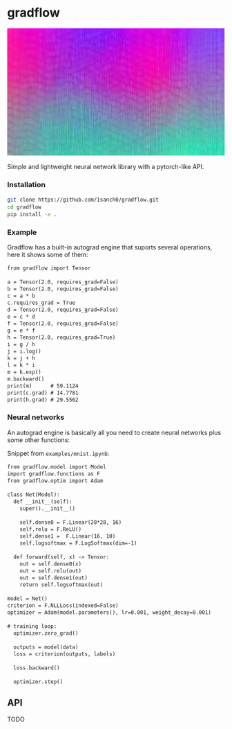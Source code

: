 # gradflow

![banner](docs/banner.png)

Simple and lightweight neural network library with a pytorch-like API.

### Installation

```bash
git clone https://github.com/1sanch0/gradflow.git
cd gradflow
pip install -e .
```

### Example

Gradflow has a built-in autograd engine that suports several operations, here it shows some of them:

```python3
from gradflow import Tensor

a = Tensor(2.0, requires_grad=False)
b = Tensor(2.0, requires_grad=False)
c = a * b
c.requires_grad = True
d = Tensor(2.0, requires_grad=False)
e = c * d
f = Tensor(2.0, requires_grad=False)
g = e * f
h = Tensor(2.0, requires_grad=True)
i = g / h
j = i.log()
k = j + h
l = k * i
m = k.exp()
m.backward()
print(m)      # 59.1124
print(c.grad) # 14.7781
print(h.grad) # 29.5562
```

### Neural networks

An autograd engine is basically all you need to create neural networks plus some other functions:

Snippet from `examples/mnist.ipynb`:

```python3
from gradflow.model import Model
import gradflow.functions as F
from gradflow.optim import Adam

class Net(Model):
  def __init__(self):
    super().__init__()

    self.dense0 = F.Linear(28*28, 16)
    self.relu = F.ReLU()
    self.dense1 =  F.Linear(16, 10)
    self.logsoftmax = F.LogSoftmax(dim=-1)
  
  def forward(self, x) -> Tensor:
    out = self.dense0(x)
    out = self.relu(out)
    out = self.dense1(out)
    return self.logsoftmax(out)

model = Net()
criterion = F.NLLLoss(indexed=False)
optimizer = Adam(model.parameters(), lr=0.001, weight_decay=0.001)

# training loop:
  optimizer.zero_grad()

  outputs = model(data)
  loss = criterion(outputs, labels)

  loss.backward()

  optimizer.step()
```

## API

TODO
